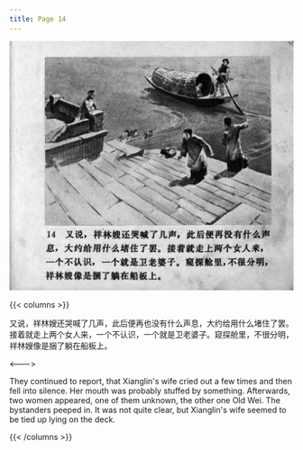 ```yaml
---
title: Page 14
---
```


![zhufu panel](./../../images/zhufu/seifert0772_zf_0019_014.jpg)

{{< columns >}}

又说，祥林嫂还哭喊了几声，此后便再也没有什么声息，大约给用什么堵住了罢。接着就走上两个女人来，一个不认识，一个就是卫老婆子。窥探舱里，不很分明，祥林嫂像是捆了躺在船板上。

<--->

They continued to report, that Xianglin's wife cried out a few times and then fell into silence. Her mouth was probably stuffed by something. Afterwards, two women appeared, one of them unknown, the other one Old Wei. The bystanders peeped in. It was not quite clear, but Xianglin's wife seemed to be tied up lying on the deck.

{{< /columns >}}
